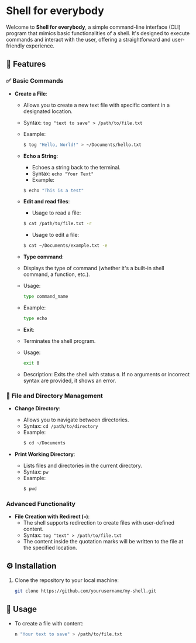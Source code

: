 # **Shell for everybody** 

Welcome to **Shell for everybody**, a simple command-line interface (CLI) program that mimics basic functionalities of a shell. It's designed to execute commands and interact with the user, offering a straightforward and user-friendly experience.

## 📂 **Features**

### ✅ **Basic Commands**

- **Create a File**:
   - Allows you to create a new text file with specific content in a designated location.
   - Syntax: `tog "text to save" > /path/to/file.txt`
   - Example:
     ```bash
     $ tog "Hello, World!" > ~/Documents/hello.txt
     ```

  - **Echo a String**:
     - Echoes a string back to the terminal.
     - Syntax: `echo "Your Text"`
     - Example:
    ```bash 
    $ echo "This is a test"
       ```
  - **Edit and read files**:
    - Usage to read a file:
    ```bash
    $ cat /path/to/file.txt -r 
    ```
     -  Usage to edit a file:
      ```bash
      $ cat ~/Documents/example.txt -e
      ```
   - **Type command**:
  - Displays the type of command (whether it's a built-in shell command, a function, etc.).
  - Usage:
    ```bash
    type command_name
    ```
  - Example:
    ```bash
    type echo
    ```
  - **Exit**:
   - Terminates the shell program.
   - Usage:
     ```bash
     exit 0
     ```
   - Description: Exits the shell with status `0`. If no arguments or incorrect syntax are provided, it shows an error.
### 🔄 **File and Directory Management**

- **Change Directory**:
   - Allows you to navigate between directories.
   - Syntax: `cd /path/to/directory`
   - Example:
     ```bash
     $ cd ~/Documents
     ```

- **Print Working Directory**:
   - Lists files and directories in the current directory.
   - Syntax: `pw`
   - Example:
     ```bash
     $ pwd
     ```


###  **Advanced Functionality**

- **File Creation with Redirect (`>`)**:
   - The shell supports redirection to create files with user-defined content.
   - Syntax: `tog "text" > /path/to/file.txt`
   - The content inside the quotation marks will be written to the file at the specified location.


## ⚙️ **Installation**

1. Clone the repository to your local machine:
    ```bash
    git clone https://github.com/yourusername/my-shell.git
    ```


## 📝 **Usage**

- To create a file with content:
  ```bash
  n "Your text to save" > /path/to/file.txt
